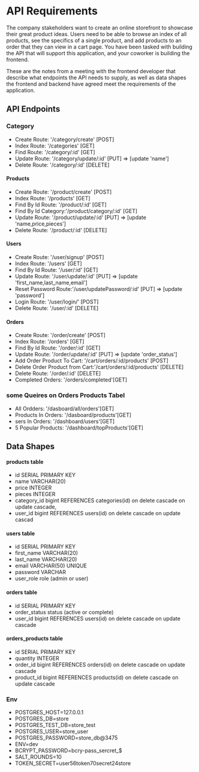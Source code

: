 # API Requirements
The company stakeholders want to create an online storefront to showcase their great product ideas. Users need to be able to browse an index of all products, see the specifics of a single product, and add products to an order that they can view in a cart page. You have been tasked with building the API that will support this application, and your coworker is building the frontend.

These are the notes from a meeting with the frontend developer that describe what endpoints the API needs to supply, as well as data shapes the frontend and backend have agreed meet the requirements of the application. 

## API Endpoints

### Category
   
- Create Route:       '/category/create' [POST]
- Index Route:        '/categories' [GET]
- Find Route:         '/category/:id' [GET]
- Update Route:       '/category/update/:id' [PUT] => [update 'name']
- Delete Route:       '/category/:id' [DELETE]

#### Products
- Create Route:       '/product/create' [POST]
- Index Route:        '/products' [GET]
- Find By Id Route:   '/product/:id' [GET]
- Find By Id Category:'/product/category/:id' [GET]
- Update Route:       '/product/update/:id' [PUT]  => [update 'name,price,pieces']
- Delete Route:       '/product/:id' [DELETE]

#### Users
- Create Route:       '/user/signup' [POST]
- Index Route:        '/users' [GET]
- Find By Id Route:   '/user/:id' [GET]
- Update Route:       '/user/update/:id' [PUT]          => [update 'first_name,last_name,email']
- Reset Password Route:'/user/updatePassword/:id' [PUT] => [update 'password']
- Login Route:        '/user/login/' [POST]
- Delete Route:       '/user/:id' [DELETE]

#### Orders
- Create Route:                 '/order/create' [POST]
- Index Route:                  '/orders' [GET]
- Find By Id Route:             '/order/:id' [GET]
- Update Route:                 '/order/update/:id' [PUT] => [update 'order_status']
- Add Order Product To Cart:    '/cart/orders/:id/products' [POST]
- Delete Order Product from Cart:'/cart/orders/:id/products' [DELETE]
- Delete Route:                  '/order/:id' [DELETE]
- Completed Orders:              '/orders/completed'[GET]

### some Queires on Orders Products Tabel

- All Ordders:         '/dasboard/all/orders'[GET]
- Products In Orders:  '/dasboard/products'[GET]
- sers In Orders:     '/dashboard/users'[GET]
- 5 Popular Products:  '/dashboard/topProducts'[GET]

## Data Shapes
#### products table
- id SERIAL PRIMARY KEY
- name VARCHAR(20)
- price INTEGER
- pieces INTEGER
- category_id  bigint REFERENCES categories(id) on delete cascade on update cascade,
- user_id bigint REFERENCES users(id) on delete cascade on update cascad

#### users table
- id SERIAL PRIMARY KEY
- first_name VARCHAR(20)
- last_name VARCHAR(20)
- email VARCHAR(50) UNIQUE
- password VARCHAR
- user_role role (admin or user)

#### orders table
- id SERIAL PRIMARY KEY
- order_status status (active or complete)
- user_id bigint REFERENCES users(id) on delete cascade on update cascade

#### orders_products table
- id SERIAL PRIMARY KEY
- quantity INTEGER
- order_id bigint REFERENCES orders(id) on delete cascade on update cascade
- product_id bigint REFERENCES products(id) on delete cascade on update cascade


### Env 
- POSTGRES_HOST=127.0.0.1
- POSTGRES_DB=store
- POSTGRES_TEST_DB=store_test
- POSTGRES_USER=store_user
- POSTGRES_PASSWORD=store_db@3475
- ENV=dev
- BCRYPT_PASSWORD=bcry-pass_sercret_$
- SALT_ROUNDS=10
- TOKEN_SECRET=user56token70secret24store
